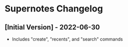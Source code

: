 # Supernotes Changelog

## [Initial Version] - 2022-06-30
- Includes "create", "recents", and "search" commands